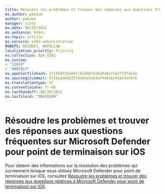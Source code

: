 ```yaml
---
title: Résoudre les problèmes et trouver des réponses aux questions fréquentes sur Microsoft Defender pour point de terminaison sur iOS
ms.author: pebaum
author: pebaum
manager: scotv
ms.date: 08/20/2021
ms.audience: Admin
ms.topic: article
ms.service: o365-administration
ROBOTS: NOINDEX, NOFOLLOW
localization_priority: Priority
ms.collection: Adm_O365
ms.custom:
- "13659"
- "9002913"
ms.openlocfilehash: 2fc5b9728e04fcb59407bd6a9a8af5427fdf4ea8
ms.sourcegitcommit: 071ba3a6b6257dddee5e84af44e5bc45dedd78fb
ms.translationtype: HT
ms.contentlocale: fr-FR
ms.lasthandoff: 08/20/2021
ms.locfileid: "58418189"
---
```

# <a name="troubleshoot-issues-and-find-answers-to-faqs-on-microsoft-defender-for-endpoint-on-ios"></a>Résoudre les problèmes et trouver des réponses aux questions fréquentes sur Microsoft Defender pour point de terminaison sur iOS

Pour obtenir des informations sur la résolution des problèmes qui surviennent lorsque vous utilisez Microsoft Defender pour point de terminaison sur iOS, consultez [Résoudre les problèmes et trouver des réponses aux questions relatives à Microsoft Defender pour point de terminaison sur iOS](https://docs.microsoft.com/microsoft-365/security/defender-endpoint/ios-troubleshoot).